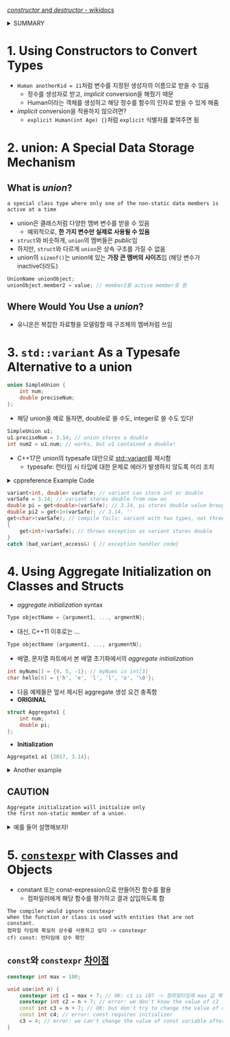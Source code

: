 [*constructor* and *destructor* - wikidocs](https://wikidocs.net/17145)
<details><summary>SUMMARY</summary>
<div markdown="1">

- 생성자(*constructor*)
    - 클래스 객체 생성 시 private 멤버를 자동으로 초기화
    - 생성자 이름과 클래스 이름이 같아야 함
    - return이 선언되어 있지 않으며, 실제로 return 하지 않음
    - 일종의 함수로, **overloading**이 가능함 = 객체 생성 다양화
    - 디폴트값 설정 가능

```cpp
#include <iostream>

using namespace std;

class Practice {
private:
    int num1;
    int num2;
public:
    Practice() { // constructor 1
        num1 = 0;
        num2 = 0;
    }
    Practice(int n) { // constructor 2
        num1 = n;
        num2 = 0;
    }
    Practice(int n1, int n2) { // constructor 3
        num1 = n1;
        num2 = n2;
    }
    void Show() const {
        cout << num1 << ' ' << num2 << endl;
    }
};

int main() {
    Practice pr1; // call constructor 1. CAUTION: Practice pr1() occurs an error.
    pr1.Show();
    Practice pr2(100); // call constructor 2.
    pr2.Show();
    Practice pr3(100, 200); // call constructor 3.
    Practice pr2(100, 200); // call constructor 3.
    pr3.Show();

    return 0;
}
```
</div>
</details>

# 1. Using Constructors to **Convert Types**
- ```Human anotherKid = 11```처럼 변수를 지정된 생성자의 이름으로 받을 수 있음
    - 정수를 생성자로 받고, *implicit* conversion을 해줬기 때문
    - Human이라는 객체를 생성하고 해당 정수를 함수의 인자로 받을 수 있게 해줌
- *implicit* conversion을 적용하지 않으려면?
    - ```explicit Human(int Age) {}```처럼 ```explicit``` 식별자를 붙여주면 됨

# 2. **union**: A Special Data Storage Mechanism
## What is ***union***?
```
a special class type where only one of the non-static data members is active at a time
```
- union은 클래스처럼 다양한 멤버 변수를 받을 수 있음
    - 예외적으로, **한 가지 변수만 실제로 사용될 수 있음**
- ```struct```와 비슷하게, ```union```의 멤버들은 *public*임
- 하지만, ```struct```와 다르게 ```union```은 상속 구조를 가질 수 없음 
- union의 ```sizeof()```는 union에 있는 **가장 큰 멤버의 사이즈**임 (해당 변수가 inactive더라도)
```cpp
UnionName unionObject;
unionObject.member2 = value; // member2를 active member로 함
```

## Where Would You Use a ***union***?
- 유니온은 복잡한 자료형을 모델링할 때 구조체의 멤버처럼 쓰임

# 3. ```std::variant``` As a Typesafe Alternative to a union
```cpp
union SimpleUnion {
    int num;
    double preciseNum;
};
``````
- 해당 union을 예로 들자면, double로 쓸 수도, integer로 쓸 수도 있다!
```cpp
SimpleUnion u1;
u1.preciseNum = 3.14; // union stores a double
int num2 = u1.num; // works, but u1 contained a double!
```

- C++17은 union의 typesafe 대안으로 [std::variant](https://en.cppreference.com/w/cpp/utility/variant)를 제시함
    - typesafe: 런타임 시 타입에 대한 문제로 에러가 발생하지 않도록 미리 조치
<details><summary>cppreference Example Code</summary>
<div markdown="1">

<<<<<<< HEAD
=======
```cpp
#include <cassert>
#include <iostream>
#include <string>
#include <variant>
 
int main()
{
    std::variant<int, float> v, w;
    v = 42; // v contains int
    int i = std::get<int>(v);
    assert(42 == i); // succeeds
    w = std::get<int>(v);
    w = std::get<0>(v); // same effect as the previous line
    w = v; // same effect as the previous line
 
//  std::get<double>(v); // error: no double in [int, float]
//  std::get<3>(v);      // error: valid index values are 0 and 1
 
    try
    {
        std::get<float>(w); // w contains int, not float: will throw
    }
    catch (const std::bad_variant_access& ex)
    {
        std::cout << ex.what() << '\n';
    }
 
    using namespace std::literals;
 
    std::variant<std::string> x("abc");
    // converting constructors work when unambiguous
    x = "def"; // converting assignment also works when unambiguous
 
    std::variant<std::string, void const*> y("abc");
    // casts to void const * when passed a char const *
    assert(std::holds_alternative<void const*>(y)); // succeeds
    y = "xyz"s;
    assert(std::holds_alternative<std::string>(y)); // succeeds
}
```
</div>
</details>

```cpp
variant<int, double> varSafe; // variant can store int or double
varSafe = 3.14; // variant stores double from now on
double pi = get<double>(varSafe); // 3.14, pi stores double value brought from varSafe
double pi2 = get<1>(varSafe); // 3.14, ''
get<char>(varSafe); // compile fails: variant with two types, not three try
{
    get<int>(varSafe); // throws exception as variant stores double
}
catch (bad_variant_access&) { // exception handler code}
```

# 4. Using Aggregate Initialization on Classes and Structs
- *aggregate initialization* syntax
```cpp
Type objectName = {argument1, ..., argmentN};
```
- 대신, C++11 이후로는 ...
```cpp
Type objectName {argument1, ..., argumentN};
```
- 배열, 문자열 파트에서 본 배열 초기화에서의 *aggregate initialization*
```cpp
int myNums[] = {9, 5, -1}; // myNums is int[3]
char hello[6] = {'h', 'e', 'l', 'l', 'o', '\0'};
```

- 다음 예제들은 앞서 제시된 aggregate 생성 요건 충족함
- **ORIGINAL**
```cpp
struct Aggregate1 {
    int num;
    double pi;
};
```
- **Initialization**
```cpp
Aggregate1 a1 {2017, 3.14};
```
<details><summary>Another example</summary>
<div markdown="1">

- **ORIGINAL**
```cpp
struct Aggregate2 {
    int num;
    char hello[6];
    int impYears[5];
};
```
- **Initialization**
```
Aggregate2 a2 {42, {'h', 'e', 'l', 'l', 'o'}, {1998, 2003, 2011, 2014, 2017}};
```
</div>
</details>

## CAUTION
```plaintext
Aggregate initialization will initialize only
the first non-static member of a union.
```
<details><summary>예를 들어 설명해보자!</summary>
<div markdown="1">

- some lines of LISTING 9.16
```cpp
union SimpleUnion {
    int num;
    char alphabet;
};

...

int main() {
    SimpleUnion u1, u2;
    u1.num = 2100;
    u2.alphabet = 'C';

    ...
}
```
The aggregate initialization of the unions declared
in Listing 9.16 would be
```cpp
SimpleUnion u1{2100}, u2{'C'};
// In u2, member num (int) is initialized to 'C' (ASCII67)
// Although, you wished to initialize member alphabet (char)
```
```plaintext
의도화 다른 초기화가 실행될 수 있기 때문에,
해당 구문을 union에는 적용하지 않는 게 좋다.
쓸거면 9.16처럼 사용하기!!
```
</div>
</details>

# 5. [`constexpr`](https://modoocode.com/293) with Classes and Objects
- constant 또는 const-expression으로 만들어진 함수를 활용
    - 컴파일러에게 해당 함수를 평가하고 결과 삽입하도록 함
```plaintext
The compiler would ignore constexpr
when the function or class is used with entities that are not constant.
컴파일 타임에 확실히 상수를 사용하고 싶다 -> constexpr
cf) const: 런타임에 상수 확인
```
## `const`와 `constexpr` [차이점](https://m.blog.naver.com/dlcksgod1/221204397624)
```cpp
constexpr int max = 100;

void use(int n) {
    constexpr int c1 = max + 7; // OK: c1 is 107 -> 컴파일타임에 max 값 확정돼있음(constexpr)
    constexpr int c2 = n + 7; // error: we don't know the value of c2 in compile time
    const int c3 = n + 7; // OK: but don't try to change the value of c3
    const int c4; // error: const requires initializer
    c3 = 4; // error: we can't change the value of const variable after initialization
}
```
